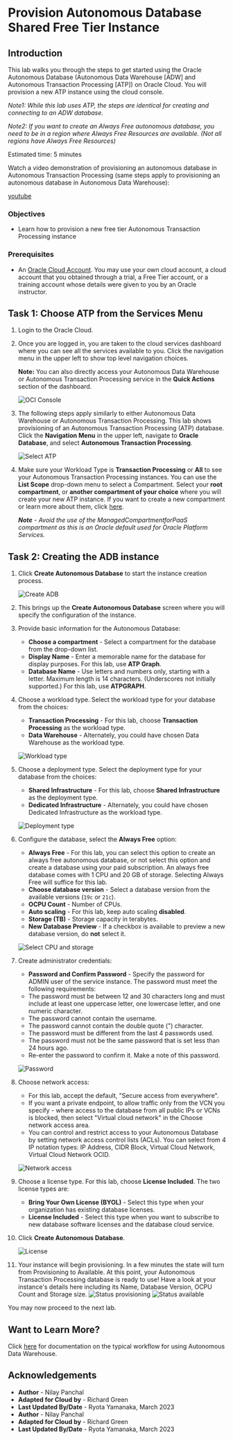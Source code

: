 # Provision Autonomous Database Shared Free Tier Instance

## Introduction

This lab walks you through the steps to get started using the Oracle Autonomous Database (Autonomous Data Warehouse [ADW] and Autonomous Transaction Processing [ATP]) on Oracle Cloud. You will provision a new ATP instance using the cloud console.

*Note1: While this lab uses ATP, the steps are identical for creating and connecting to an ADW database.*

*Note2: If you want to create an Always Free autonomous database, you need to be in a region where Always Free Resources are available. (Not all regions have Always Free Resources)*

Estimated time: 5 minutes

Watch a video demonstration of provisioning an autonomous database in Autonomous Transaction Processing (same steps apply to provisioning an autonomous database in Autonomous Data Warehouse):

[youtube](youtube:Q6hxMaAPghI)

### Objectives

- Learn how to provision a new free tier Autonomous Transaction Processing instance

### Prerequisites

* An [Oracle Cloud Account](https://www.oracle.com/cloud/free/). You may use your own cloud account, a cloud account that you obtained through a trial, a Free Tier account, or a training account whose details were given to you by an Oracle instructor.

## Task 1: Choose ATP from the Services Menu

1. Login to the Oracle Cloud.

2. Once you are logged in, you are taken to the cloud services dashboard where you can see all the services available to you. Click the navigation menu in the upper left to show top level navigation choices.

    **Note:** You can also directly access your Autonomous Data Warehouse or Autonomous Transaction Processing service in the **Quick Actions** section of the dashboard.

    ![OCI Console](images/oci-console.png)

3. The following steps apply similarly to either Autonomous Data Warehouse or Autonomous Transaction Processing. This lab shows provisioning of an Autonomous Transaction Processing (ATP) database. Click the **Navigation Menu** in the upper left, navigate to **Oracle Database**, and select **Autonomous Transaction Processing**.

    ![Select ATP](https://oracle-livelabs.github.io/common/images/console/database-atp.png)

4. Make sure your Workload Type is **Transaction Processing** or **All** to see your Autonomous Transaction Processing instances. You can use the **List Scope** drop-down menu to select a Compartment. Select your **root compartment**, or **another compartment of your choice** where you will create your new ATP instance. If you want to create a new compartment or learn more about them, click [here](https://docs.cloud.oracle.com/iaas/Content/Identity/Tasks/managingcompartments.htm#three).

    ***Note** - Avoid the use of the ManagedCompartmentforPaaS compartment as this is an Oracle default used for Oracle Platform Services.*

## Task 2: Creating the ADB instance

1. Click **Create Autonomous Database** to start the instance creation process.

    ![Create ADB](images/create-adb.png)

2.  This brings up the **Create Autonomous Database** screen where you will specify the configuration of the instance.

3. Provide basic information for the Autonomous Database:

    - **Choose a compartment** - Select a compartment for the database from the drop-down list.
    - **Display Name** - Enter a memorable name for the database for display purposes. For this lab, use **ATP Graph**.
    - **Database Name** - Use letters and numbers only, starting with a letter. Maximum length is 14 characters. (Underscores not initially supported.) For this lab, use **ATPGRAPH**.

4. Choose a workload type. Select the workload type for your database from the choices:

    - **Transaction Processing** - For this lab, choose **Transaction Processing** as the workload type.
    - **Data Warehouse** - Alternately, you could have chosen Data Warehouse as the workload type.

    ![Workload type](images/workload-type.png)

5. Choose a deployment type. Select the deployment type for your database from the choices:

    - **Shared Infrastructure** - For this lab, choose **Shared Infrastructure** as the deployment type.
    - **Dedicated Infrastructure** - Alternately, you could have chosen Dedicated Infrastructure as the workload type.

    ![Deployment type](images/deployment-type.png)

6. Configure the database, select the **Always Free** option:

    - **Always Free** - For this lab, you can select this option to create an always free autonomous database, or not select this option and create a database using your paid subscription. An always free database comes with 1 CPU and 20 GB of storage. Selecting Always Free will suffice for this lab.
    - **Choose database version** - Select a database version from the available versions (`19c` or `21c`).
    - **OCPU Count** - Number of CPUs.
    - **Auto scaling** - For this lab, keep auto scaling **disabled**.
    - **Storage (TB)** - Storage capacity in terabytes.
    - **New Database Preview** - If a checkbox is available to preview a new database version, do **not** select it.

    ![Select CPU and storage](images/atp-choose-cpu-storage.png)

7. Create administrator credentials:

    - **Password and Confirm Password** - Specify the password for ADMIN user of the service instance. The password must meet the following requirements:
    - The password must be between 12 and 30 characters long and must include at least one uppercase letter, one lowercase letter, and one numeric character.
    - The password cannot contain the username.
    - The password cannot contain the double quote (") character.
    - The password must be different from the last 4 passwords used.
    - The password must not be the same password that is set less than 24 hours ago.
    - Re-enter the password to confirm it. Make a note of this password.

    ![Password](images/password.png)

8. Choose network access:
    - For this lab, accept the default, "Secure access from everywhere".
    - If you want a private endpoint, to allow traffic only from the VCN you specify - where access to the database from all public IPs or VCNs is blocked, then select "Virtual cloud network" in the Choose network access area.
    - You can control and restrict access to your Autonomous Database by setting network access control lists (ACLs). You can select from 4 IP notation types: IP Address, CIDR Block, Virtual Cloud Network, Virtual Cloud Network OCID.

    ![Network access](images/network-access.png)

9. Choose a license type. For this lab, choose **License Included**. The two license types are:

    - **Bring Your Own License (BYOL)** - Select this type when your organization has existing database licenses.
    - **License Included** - Select this type when you want to subscribe to new database software licenses and the database cloud service.

10. Click **Create Autonomous Database**.

    ![License](images/license.png)

11.  Your instance will begin provisioning. In a few minutes the state will turn from Provisioning to Available. At this point, your Autonomous Transaction Processing database is ready to use! Have a look at your instance's details here including its Name, Database Version, OCPU Count and Storage size.
    ![Status provisioning](images/atp-graph-provisioning.png)
    ![Status available](images/atp-graph-available.png)

You may now proceed to the next lab.

## Want to Learn More?

Click [here](https://docs.oracle.com/en/cloud/paas/autonomous-data-warehouse-cloud/user/autonomous-workflow.html#GUID-5780368D-6D40-475C-8DEB-DBA14BA675C3) for documentation on the typical workflow for using Autonomous Data Warehouse.

## Acknowledgements

- **Author** - Nilay Panchal
- **Adapted for Cloud by** - Richard Green
- **Last Updated By/Date** - Ryota Yamanaka, March 2023
- **Author** - Nilay Panchal
- **Adapted for Cloud by** - Richard Green
- **Last Updated By/Date** - Ryota Yamanaka, March 2023

